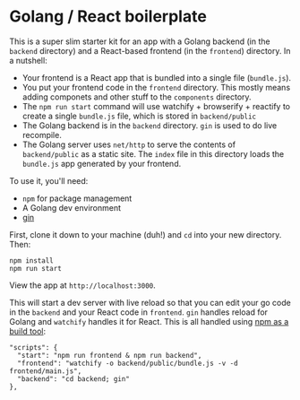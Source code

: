 # Golang / React boilerplate

This is a super slim starter kit for an app with a Golang backend (in the `backend` directory) and a React-based frontend (in the `frontend`) directory.  In a nutshell:

* Your frontend is a React app that is bundled into a single file (`bundle.js`).  
* You put your frontend code in the `frontend` directory.  This mostly means adding componets and other stuff to the `components` directory.
* The `npm run start` command will use watchify + browserify + reactify to create a single `bundle.js` file, which is stored in `backend/public`
* The Golang backend is in the `backend` directory.  `gin` is used to do live recompile.
* The Golang server uses `net/http` to serve the contents of `backend/public` as a static site.  The `index` file in this directory loads the `bundle.js` app generated by your frontend.  

To use it, you'll need:

* `npm` for package management
* A Golang dev environment
* [gin](https://github.com/codegangsta/gin)

First, clone it down to your machine (duh!) and `cd` into your new directory.  Then:

```
npm install
npm run start
```

View the app at `http://localhost:3000`.

This will start a dev server with live reload so that you can edit your go code in the `backend` and your React code in `frontend`.  `gin` handles reload for Golang and `watchify` handles it for React.  This is all handled using [npm as a build tool](http://blog.keithcirkel.co.uk/how-to-use-npm-as-a-build-tool/):

```
"scripts": {
  "start": "npm run frontend & npm run backend",
  "frontend": "watchify -o backend/public/bundle.js -v -d frontend/main.js",
  "backend": "cd backend; gin"
},
```
